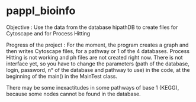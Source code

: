 pappl_bioinfo
=============
Objective : Use the data from the database hipathDB to create files for Cytoscape and for Process Hitting

Progress of the project :
For the moment, the program creates a graph and then writes Cytoscape files, for a pathway or 1 of the 4 databases.
Process Hitting is not working and ph files are not created right now.
There is not interface yet, so you have to change the parameters (path of the database, login, password, n° of the database and pathway to use) in the code, at the beginning of the main() in the MainTest class.

There may be some inexactitudes in some pathways of base 1 (KEGG), because some nodes cannot be found in the database.